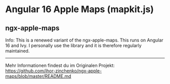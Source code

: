 # Angular 16 Apple Maps (mapkit.js)

## ngx-apple-maps

Info:
This is a renewed variant of the ngx-apple-maps. This runs on Angular 16 and Ivy. I personally use the library and it is therefore regularly maintained.

---

Mehr Informationen findest du im Originalen Projekt:
https://github.com/ihor-zinchenko/ngx-apple-maps/blob/master/README.md

